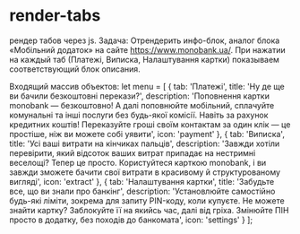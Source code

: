 # render-tabs
 рендер табов через js.
Задача:
Отрендерить инфо-блок, аналог блока «Мобільний додаток» на сайте https://www.monobank.ua/.
При нажатии на каждый таб (Платежі, Виписка, Налаштування картки) показываем соответствующий блок описания.

Входящий массив объектов:
let menu = [
	{
		tab: 'Платежі',
		title: 'Ну де ще ви бачили безкоштовні перекази?',
		description: 'Поповнення картки monobank — безкоштовно! А далі поповнюйте мобільний, сплачуйте комунальні та інші послуги без будь-якої комісії. Навіть за рахунок кредитних коштів! Переказуйте гроші своїм контактам за один клік — це простіше, ніж ви можете собі уявити',
		icon: 'payment'
	},
	{
		tab: 'Виписка',
		title: 'Усі ваші витрати на кінчиках пальців',
		description: 'Завжди хотіли перевірити, який відсоток ваших витрат припадає на нестримні веселощі? Тепер це просто. Користуйтеся карткою monobank, і ви завжди зможете бачити свої витрати в красивому й структурованому вигляді',
		icon: 'extract'
	},
	{
		tab: 'Налаштування картки',
		title: 'Забудьте все, що ви знали про банкінг',
		description: 'Установлюйте самостійно будь-які ліміти, зокрема для запиту PIN-коду, коли купуєте. Не можете знайти картку? Заблокуйте її на якийсь час, далі від гріха. Змінюйте ПІН просто в додатку, без походів до банкомата',
		icon: 'settings'
	}
];
